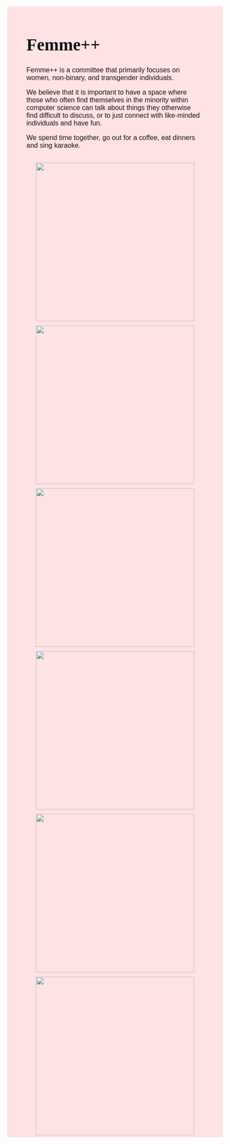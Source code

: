 <style>
  p {
    font-size: 16px;
    font-family: "Tahoma", "Geneva", sans-serif;
  }

  h1 {
    font-family: "Garamond", "Georgia", Serif;
    font-size: 40px;
  }

  main {
    padding: 0px;
    float: center;
    margin: 10px auto;
  }

  .page {
    padding: 0px;
  }

  .cimg img {
    height: 370px;
    padding: 1%;
  }

  .ctxt {
    background: #ffe2e4;
    padding: 10px 45px;

    h1,
    p {
      color: #161616;
    }
  }

  .cimg {
    background: #ffe2e4;
    display: flex;
    flex-wrap: wrap;
    justify-content: space-evenly;
  }

  @media screen and (max-width: 550px) {
    .cimg img {
      height: 300px;
      padding: 1%;
    }
  }

  @media screen and (max-width: 425px) {
    .cimg img {
      height: 240px;
      padding: 1%;
    }
  }
</style>
<div class="ctxt">
  <h1>Femme++</h1>
  <p>
    Femme++ is a committee that primarily focuses on women, non-binary, and transgender individuals.
  </p>
  <p>
    We believe that it is important to have a space where those who often find themselves in the minority within
    computer science can talk about things they otherwise find difficult to discuss, or to just connect with like-minded
    individuals and have fun.
  </p>
  <p>
    We spend time together, go out for a coffee, eat dinners and sing karaoke.
  </p>
</div>
<div class="cimg">
  <img
    src="https://www.dvet.se/uploads/committee-images/loafey%20-%202dceb9ae9546e0a256e58c5882660eda%20-%20042566f4d88cb57a07c1f5fe74ea5aea.jpeg" />
  <img
    src="https://www.dvet.se/uploads/committee-images/loafey%20-%208b8bcf941560110c8e56165ac68b84b7%20-%2027d74a78e9b403e260f97f5a00a4a943.jpeg" />
  <img
    src="https://www.dvet.se/uploads/committee-images/loafey%20-%2035fe9648aecb2d73612ba3961ab70d8e%20-%20787468e55f80a89a0a03cab79706a232.jpeg" />
  <img
    src="https://www.dvet.se/uploads/committee-images/loafey%20-%20fa6e4649d8b34b391b2c5cf8329585e9%20-%20d77381a9e2ff5f7de4f4bbc965197b49.jpeg" />
  <img
    src="https://www.dvet.se/uploads/committee-images/loafey%20-%208406a66aa93afa75a813a14270214209%20-%20IMG_5903.jpg" />
  <img
    src="https://www.dvet.se/uploads/committee-images/loafey%20-%20d0974ec64378f146c9e395998c1258b1%20-%20IMG_5908.jpg" />
</div>